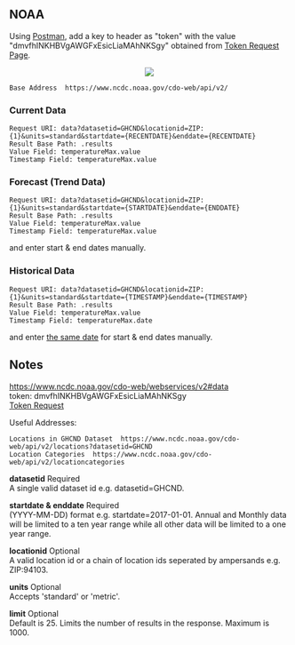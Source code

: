  ## NOAA
 
 Using [Postman](https://www.getpostman.com/docs/introduction), add a key to header as "token" with the value "dmvfhINKHBVgAWGFxEsicLiaMAhNKSgy" obtained from [Token Request Page](https://www.ncdc.noaa.gov/cdo-web/token).

<div align="center"><img src="https://github.com/minoobeyzavi/Visual-KPI/blob/master/Images/postman-noaa.png"/></div>

 ```
 Base Address  https://www.ncdc.noaa.gov/cdo-web/api/v2/
 ```
 
 ### Current Data
 ```
 Request URI: data?datasetid=GHCND&locationid=ZIP:{1}&units=standard&startdate={RECENTDATE}&enddate={RECENTDATE}
 Result Base Path: .results
 Value Field: temperatureMax.value
 Timestamp Field: temperatureMax.value
  ```
  
 ### Forecast (Trend Data)
 ```
 Request URI: data?datasetid=GHCND&locationid=ZIP:{1}&units=standard&startdate={STARTDATE}&enddate={ENDDATE}
 Result Base Path: .results
 Value Field: temperatureMax.value
 Timestamp Field: temperatureMax.value
 ```
 and enter start & end dates manually.
 
 ### Historical Data
 ```
 Request URI: data?datasetid=GHCND&locationid=ZIP:{1}&units=standard&startdate={TIMESTAMP}&enddate={TIMESTAMP}
 Result Base Path: .results
 Value Field: temperatureMax.value
 Timestamp Field: temperatureMax.date
 ```
and enter <u>the same date</u> for start & end dates manually.


## Notes
https://www.ncdc.noaa.gov/cdo-web/webservices/v2#data
</br>token:	dmvfhINKHBVgAWGFxEsicLiaMAhNKSgy</br>
[Token Request](https://www.ncdc.noaa.gov/cdo-web/token)

 Useful Addresses:
 ```
 Locations in GHCND Dataset  https://www.ncdc.noaa.gov/cdo-web/api/v2/locations?datasetid=GHCND
 Location Categories  https://www.ncdc.noaa.gov/cdo-web/api/v2/locationcategories
 ```

<b>datasetid</b> Required</br> 
A single valid dataset id e.g. datasetid=GHCND.

<b>startdate & enddate</b> Required</br>
(YYYY-MM-DD) format e.g. startdate=2017-01-01. Annual and Monthly data will be limited to a ten year range while all other data will be limited to a one year range.

<b>locationid</b> Optional</br>
A valid location id or a chain of location ids seperated by ampersands e.g. ZIP:94103.

<b>units</b> Optional</br>
Accepts 'standard' or 'metric'.

<b>limit</b> Optional</br>
Default is 25. Limits the number of results in the response. Maximum is 1000.
